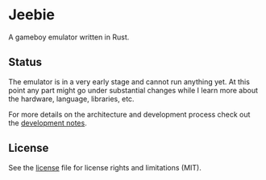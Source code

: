 # Jeebie
A gameboy emulator written in Rust.

## Status
The emulator is in a very early stage and cannot run anything yet. At this point any part might go under substantial
changes while I learn more about the hardware, language, libraries, etc.

For more details on the architecture and development process check out the [development notes](./notes.md).

## License
See the [license](./LICENSE.md) file for license rights and limitations (MIT).
